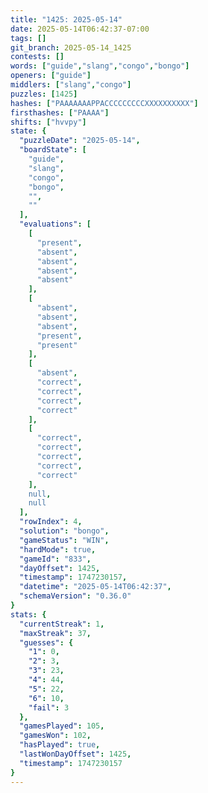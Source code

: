 ```yaml
---
title: "1425: 2025-05-14"
date: 2025-05-14T06:42:37-07:00
tags: []
git_branch: 2025-05-14_1425
contests: []
words: ["guide","slang","congo","bongo"]
openers: ["guide"]
middlers: ["slang","congo"]
puzzles: [1425]
hashes: ["PAAAAAAAPPACCCCCCCCCXXXXXXXXXX"]
firsthashes: ["PAAAA"]
shifts: ["hvvpy"]
state: {
  "puzzleDate": "2025-05-14",
  "boardState": [
    "guide",
    "slang",
    "congo",
    "bongo",
    "",
    ""
  ],
  "evaluations": [
    [
      "present",
      "absent",
      "absent",
      "absent",
      "absent"
    ],
    [
      "absent",
      "absent",
      "absent",
      "present",
      "present"
    ],
    [
      "absent",
      "correct",
      "correct",
      "correct",
      "correct"
    ],
    [
      "correct",
      "correct",
      "correct",
      "correct",
      "correct"
    ],
    null,
    null
  ],
  "rowIndex": 4,
  "solution": "bongo",
  "gameStatus": "WIN",
  "hardMode": true,
  "gameId": "833",
  "dayOffset": 1425,
  "timestamp": 1747230157,
  "datetime": "2025-05-14T06:42:37",
  "schemaVersion": "0.36.0"
}
stats: {
  "currentStreak": 1,
  "maxStreak": 37,
  "guesses": {
    "1": 0,
    "2": 3,
    "3": 23,
    "4": 44,
    "5": 22,
    "6": 10,
    "fail": 3
  },
  "gamesPlayed": 105,
  "gamesWon": 102,
  "hasPlayed": true,
  "lastWonDayOffset": 1425,
  "timestamp": 1747230157
}
---
```

<!-- more -->
